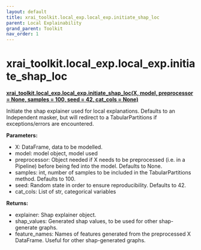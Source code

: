 ```yaml
---
layout: default
title: xrai_toolkit.local_exp.local_exp.initiate_shap_loc
parent: Local Explainability
grand_parent: Toolkit
nav_order: 1
---
```


# xrai_toolkit.local_exp.local_exp.initiate_shap_loc
**[xrai_toolkit.local_exp.local_exp.initiate_shap_loc(X, model, preprocessor = None, samples = 100, seed = 42, cat_cols = None)](https://github.com/gaberamolete/xrai_toolkit/blob/main/local_exp/local_exp.py)**


Initiate the shap explainer used for local explanations. Defaults to an Independent masker, but will redirect to a TabularPartitions if exceptions/errors are encountered.


**Parameters:**
- X: DataFrame, data to be modelled.
- model: model object, model used
- preprocessor: Object needed if X needs to be preprocessed (i.e. in a Pipeline) before being fed into the model. Defaults to None.
- samples: int, number of samples to be included in the TabularPartitions method. Defaults to 100.
- seed: Random state in order to ensure reproducibility. Defaults to 42.
- cat_cols: List of str, categorical variables

**Returns:**
- explainer: Shap explainer object.
- shap_values: Generated shap values, to be used for other shap-generate graphs.
- feature_names: Names of features generated from the preprocessed X DataFrame. Useful for other shap-generated graphs.
